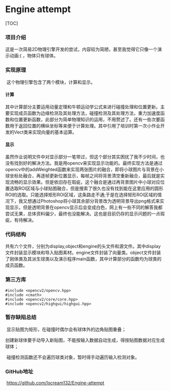 # Engine attempt

[TOC]

### 项目介绍

​	这是一次简易2D物理引擎开发的尝试，内容较为简陋，甚至我觉得它只像一个演示动画:(   ，物体只有球体。

### 实现原理

​	这个物理引擎包含了两个模块，计算和显示。

#### 计算

​	其中计算部分主要运用动量定理和牛顿运动学公式来进行碰撞处理和位置更新。主要实现成员函数为边缘检测及其处理方法，碰撞检测及其处理方法，重力加速度函数和位置更新函数，此部分为简单物理知识的运用，不用赘述了。还有一些次要函数用于返回位置的横纵坐标等来便于计算处理。其中引用了培训时第一次小作业开发的Vect类来实现向量的基本运算。

#### 显示

​	虽然作业说明文件中对显示部分一笔带过，但这个部分其实困扰了我不少时间，也没有找到好的解决方法。我是用opencv来实现显示功能的。最终实现方法是通过opencv中的addWeighted函数来实现两张图片的融合，即将小球图片与背景在小球坐标处融合，再逐帧更新位置显示，每帧之间将背景清空重新融合，最后就是实现流畅的显示效果。但是依旧存在瑕疵，这个融合是通过再背景图片中小球对应位置选取ROI区域与小球贴图融合，但是搜索了很久也没有找到能在这里应用的圆形ROI的选取。只能选择矩形ROI区域，这条路走不通;于是在选择矩形ROI区域的情况下，我又想通过Photoshop将小球其余部分背景改为透明背景导出png格式来实现显示，但是透明背景在opencv显示后会变成白色，网上有一些不同的解答我都尝试无果，总体资料偏少，最终也没能解决。这也是目前仍存的显示问题的一点瑕疵，有待解决。

### 代码结构

​	共有六个文件，分别为display,object和engine的头文件和源文件。其中display文件封装显示模块和导入贴图素材。engine文件封装了向量类。object文件封装了刚体类及其派生球类以及演示程序main函数，其中计算部分的函数均为球类的成员函数。

### 第三方库

```
#include <opencv2/opencv.hpp> 
#include <cmath>
#include <opencv2/core/core.hpp>  
#include <opencv2/highgui/highgui.hpp> 
```

### 暂存缺陷总结

​	显示贴图为矩形，在碰撞时偶尔会有球体外的边角贴图重叠；

​	创建新球体要手动导入新贴图，不能按输入数据自动生成，得按贴图数据对应生成球体；

​	碰撞检测函数还不会遍历球类对象，暂时得手动遍历输入检测对象。

### GitHub地址

​	https://github.com/Iscream132/Engine-attempt
